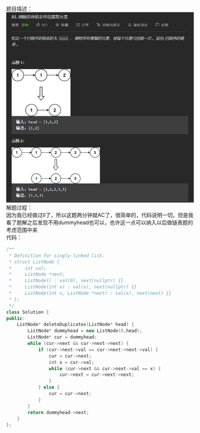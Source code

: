 题目描述：  
![image](/basicaldatastructure/linkedlist/image/image12.png)  
解题过程：  
因为我已经做过II了，所以这题两分钟就AC了，很简单的，代码说明一切。但是我看了题解之后发现不用dummyhead也可以，也许这一点可以纳入以后做链表题的考虑范围中来  
代码：  
```cpp
/**
 * Definition for singly-linked list.
 * struct ListNode {
 *     int val;
 *     ListNode *next;
 *     ListNode() : val(0), next(nullptr) {}
 *     ListNode(int x) : val(x), next(nullptr) {}
 *     ListNode(int x, ListNode *next) : val(x), next(next) {}
 * };
 */
class Solution {
public:
    ListNode* deleteDuplicates(ListNode* head) {
        ListNode* dummyhead = new ListNode(0,head);
        ListNode* cur = dummyhead;
        while (cur->next && cur->next->next) {
            if (cur->next->val == cur->next->next->val) {
                cur = cur->next;
                int x = cur->val;
                while (cur->next && cur->next->val == x) {
                    cur->next = cur->next->next;
                }
            } else {
                cur = cur->next;
            }
        }
        return dummyhead->next;
    }
};
```